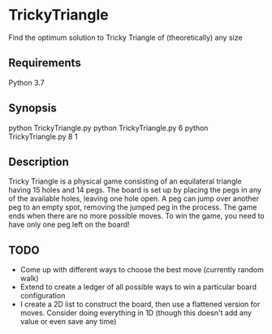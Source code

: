 # TrickyTriangle

Find the optimum solution to Tricky Triangle of (theoretically) any size

## Requirements
Python 3.7

## Synopsis
python TrickyTriangle.py
python TrickyTriangle.py 6
python TrickyTriangle.py 8 1

## Description
Tricky Triangle is a physical game consisting of an equilateral triangle having 15 holes and 14 pegs.
The board is set up by placing the pegs in any of the available holes, leaving one hole open.
A peg can jump over another peg to an empty spot, removing the jumped peg in the process.
The game ends when there are no more possible moves.
To win the game, you need to have only one peg left on the board!

## TODO
* Come up with different ways to choose the best move (currently random walk)
* Extend to create a ledger of all possible ways to win a particular board configuration
* I create a 2D list to construct the board, then use a flattened version for moves. Consider doing everything in 1D
(though this doesn't add any value or even save any time)
